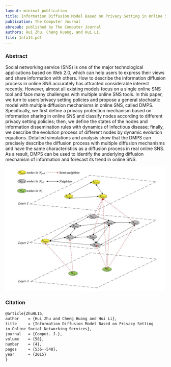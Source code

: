 ```yaml
--- 
layout: minimal_publication
title: Information Diffusion Model Based on Privacy Setting in Online Social Networking Services
publication: The Computer Journal
abrepub: published by The Computer Journal
authors: Hui Zhu, Cheng Huang, and Hui Li.
file: Info14.pdf
---
```


### Abstract
Social networking service (SNS) is one of the major technological applications based on Web 2.0, which can help users to express their views and share information with others. How to describe the information diffusion process in online SNS accurately has attracted considerable interest recently. However, almost all existing models focus on a single online SNS tool and face many challenges with multiple online SNS tools. In this paper, we turn to users’privacy setting policies and propose a general stochastic model with multiple diffusion mechanisms in online SNS, called DMPS. Specifically, we first define a privacy protection mechanism based on information sharing in online SNS and classify nodes according to different privacy setting policies; then, we define the states of the nodes and information dissemination rules with dynamics of infectious disease; finally, we describe the evolution process of different nodes by dynamic evolution equations. Detailed simulations and analysis show that the DMPS can precisely describe the diffusion process with multiple diffusion mechanisms and have the same characteristics as a diffusion process in real online SNS. As a result, DMPS can be used to identify the underlying diffusion mechanism of information and forecast its trend in online SNS.

<div class="modelimg" align="center">  <img src="/static/images/info14.png"/> </div>

### Citation
	@article{ZhuHL15,
  	author    = {Hui Zhu and Cheng Huang and Hui Li},
  	title     = {Information Diffusion Model Based on Privacy Setting 
  	in Online Social Networking Services},
  	journal   = {Comput. J.},
  	volume    = {58},
  	number    = {4},
  	pages     = {536--548},
  	year      = {2015}
	}
